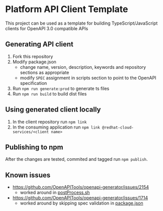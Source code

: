 # Platform API Client Template

This project can be used as a template for building TypeScript/JavaScript clients for OpenAPI 3.0 compatible APIs

## Generating API client

1. Fork this repository
1. Modify package.json
    * change name, version, description, keywords and repository sections as appropriate
    * modify `SPEC` assignment in scripts section to point to the OpenAPI specification
1. Run `npm run generate:prod` to generate ts files
1. Run `npm run build` to build dist files

## Using generated client locally

1. In the client repository run `npm link`
1. In the consuming application run `npm link @redhat-cloud-services/<client name>`

## Publishing to npm

After the changes are tested, commited and tagged run `npm publish`.

## Known issues

* https://github.com/OpenAPITools/openapi-generator/issues/2154
  * worked around in [postProcess.sh](./postProcess.sh)
* https://github.com/OpenAPITools/openapi-generator/issues/1714
  * worked around by skipping spec validation in [package.json](./package.json)
